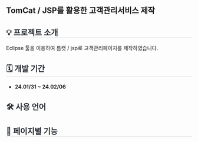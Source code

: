 <div>
  <h2>TomCat / JSP를 활용한 고객관리서비스 제작</h2>
</div>
<div style= "text-align:left;">
    <h2 style="border-bottom: 1px solid #d8dee4; color: #282d33;">💡 프로젝트 소개 </h2>
  <div>Eclipse 툴을 이용하여 톰캣 / jsp로 고객관리페이지를 제작하였습니다.</div>  
    </div>
    <div style= "text-align:left;">
    <h2 style="border-bottom: 1px solid #d8dee4; color: #282d33;"> 🗓 개발 기간 </h2>  
        <ul>
            <li> <h4>24.01/31 ~ 24.02/06</h4></li>
        </ul>
    </div>    
<div style= "text-align:left;"> 
    <div style="font-weight: 700; font-size: 15px; text-align: left; color: #282d33;">  </div> 
    </div>
    <div style= "text-align:left;">
      
<div style= "text-align:left;">
    <h2 style="color: #282d33;"> 🛠️ 사용 언어 </h2>
    <div style="margin: 0 auto; text-align: left;" align= "left">      
          </div>
    </div>    
<div style= "text-align:left;">
    <h2 style="border-bottom: 1px solid #d8dee4; color: #282d33;">  📑 페이지별 기능 </h2>      
    </div>
    <ul>     
    </ul>
    
<!--     <h2 style="border-bottom: 1px solid #d8dee4; color: #282d33;"> 🎇 프로젝트 후기 </h2>       
    </div> -->

    
    
   
 
    
